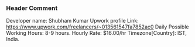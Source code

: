 ### Header Comment

Developer name: Shubham Kumar
Upwork profile Link: https://www.upwork.com/freelancers/~013561547fa7852ac0
Daily Possible Working Hours: 8-9 hours.
Hourly Rate: $16.00/hr
Timezone[Country]: IST, India.